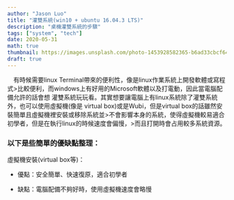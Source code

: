 ```yaml
---
author: "Jason Luo"
title: "灌雙系統(win10 + ubuntu 16.04.3 LTS)"
description: "桌機灌雙系統的步驟"
tags: ["system", "tech"]
date: 2020-05-31
math: true
thumbnail: https://images.unsplash.com/photo-1453928582365-b6ad33cbcf64?ixlib=rb-1.2.1&ixid=MnwxMjA3fDB8MHxwaG90by1wYWdlfHx8fGVufDB8fHx8&auto=format&fit=crop&w=1173&q=80
draft: true
---
```

&emsp;有時候需要linux Terminal帶來的便利性，像是linux作業系統上開發軟體或寫程式>比較便利，而windows上有好用的Microsoft軟體以及打電動，因此當電腦配備允許的話會想
灌雙系統玩玩看。其實想要讓電腦上有linux系統除了灌雙系統外，也可以使用虛擬機(像是
virtual box)或是Wubi，但是virtual box的話雖然安裝簡單且虛擬機裡安裝或移除系統並>不會影響本身的系統，使得虛擬機較易適合初學者，但是在執行linux的時候速度會偏慢，>而且打開時會占用較多系統資源。

### 以下是些簡單的優缺點整理：

虛擬機安裝(virtual box等)：

- 優點：安全簡單、快速復原，適合初學者


- 缺點：電腦配備不夠好時，使用虛擬機速度會略慢
